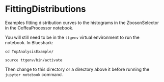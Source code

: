 # FittingDistributions

Examples fitting distribution curves to the histograms in the ZbosonSelector in the CoffeaProcessor notebook.

You will still need to be in the `ttgenv` virtual environment to run the notebook. In Blueshark:

`cd TopAnalysisExample/`

`source ttgenv/bin/activate`

Then change to this directory or a directory above it before running the `jupyter notebook` command.
